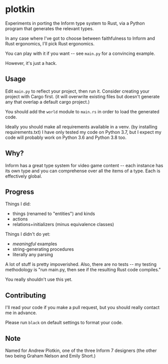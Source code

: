 # plotkin

Experiments in porting the Inform type system to Rust, via a Python program 
that generates the relevant types.

In any case where I've got to choose between faithfulness to Inform and Rust
ergonomics, I'll pick Rust ergonomics.

You can play with it if you want -- see `main.py` for a convincing example.

However, it's just a hack.

## Usage

Edit `main.py` to reflect your project, then run it. Consider creating your
project with Cargo first. (it will overwrite existing files but doesn't 
generate any that overlap a default cargo project.)

You should add the `world` module to `main.rs` in order to load the generated
code.

Ideally you should make all requirements available in a venv. (by installing
requirements.txt) I have only tested my code on Python 3.7, but I expect my
code will probably work on Python 3.6 and Python 3.8 too.

## Why?

Inform has a great type system for video game content -- each instance has its
own type and you can comprehense over all the items of a type. Each is 
effectively global.

## Progress

Things I did:

- things (renamed to "entities") and kinds 
- actions
- relations+initializers (minus equivalence classes)

Things I didn't do yet:

- *meaningful* examples
- string-generating procedures
- literally any parsing

A lot of stuff is pretty impoverished. Also, there are no tests -- my testing
methodology is "run main.py, then see if the resulting Rust code compiles."

You really shouldn't use this yet.

## Contributing

I'll read your code if you make a pull request, but you should really contact
me in advance.

Please run `black` on default settings to format your code.

## Note

Named for Andrew Plotkin, one of the three Inform 7 designers (the other two
being Graham Nelson and Emily Short.)
